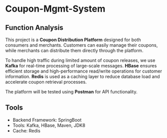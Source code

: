 # Coupon-Mgmt-System

## Function Analysis
This project is a **Coupon Distribution Platform** designed for both consumers and merchants. Customers can easily manage their coupons, while merchants can distribute them directly through the platform.

To handle high traffic during limited amount of coupon releases, we use **Kafka** for real-time processing of large-scale messages. **HBase** ensures efficient storage and high-performance read/write operations for customer information. **Redis** is used as a caching layer to reduce database load and accelerate coupon retrieval processes.

The platform will be tested using **Postman** for API functionality.

## Tools
- Backend Framework: SpringBoot
- Tools: Kafka, HBase, Maven, JDK8
- Cache: Redis


